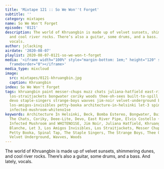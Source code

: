 ```yaml
---
title: 'Mixtape 121 :: So We Won''t Forget'
subtitle: ''
category: mixtapes
name: So We Won't Forget
episode: '0121'
description: The world of Khruangbin is made up of velvet sunsets, shimmering dunes,
  and cool river rocks. There’s also a guitar, some drums, and a bass. And lately,
  vocals.
author: jclacking
airdate: '2020-08-07'
playlist: 2020-08-07-0121-so-we-won-t-forget
media: '<iframe width="100%" style="margin-bottom: 1em;" height="120" src="https://www.mixcloud.com/widget/iframe/?feed=%2Fthe-lacking-org%2Fjpaaxb-121-so-we-wont-forget%2F&hide_artwork=1&hide_cover=1&light=1"
  frameborder="0"></iframe>'
media_type: mixcloud
image:
  src: mixtapes/0121-khruangbin.jpg
  caption: Khruangbin
index: So We Won't Forget
tags: khruangbin paint messer-chups muzz chats juliana-hatfield east-river-pipe la-dame-blanche
  los-straitjackets bongwater coriky woods thee-oh-sees built-to-spill beck deee-lite
  devo staple-singers strange-boys wavves jim-noir velvet-underground bomba-estereo
  los-amigos-invisibles petty-booka architecture-in-helsinki let-3 spinal-tap elvis-costello-attractions
  infected-mushroom-whiteno1se
keywords: Architecture In Helsinki, Beck, Bomba Estereo, Bongwater, Built To Spill,
  The Chats, Coriky, Deee-Lite, Devo, East River Pipe, Elvis Costello + The Attractions,
  Infected Mushroom and WHITENO1SE, Jim Noir, Juliana Hatfield, Khruangbin, La Dame
  Blanche, Let 3, Los Amigos Invisibles, Los Straitjackets, Messer Chups, Muzz, Paint,
  Petty Booka, Spinal Tap, The Staple Singers, The Strange Boys, Thee Oh Sees, The
  Velvet Underground, Wavves, Woods
---
```

The world of Khruangbin is made up of velvet sunsets, shimmering dunes, and cool river rocks. There’s also a guitar, some drums, and a bass. And lately, vocals.
